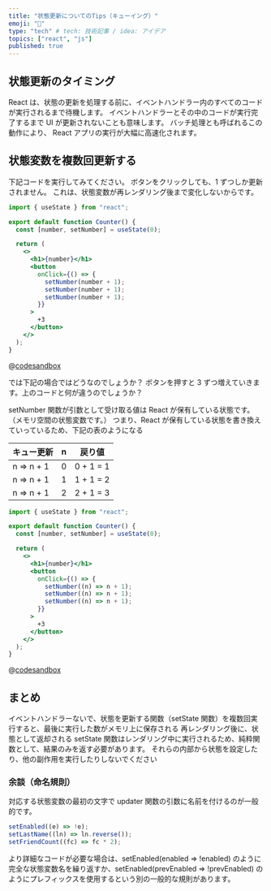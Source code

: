 ```yaml
---
title: "状態更新についてのTips（キューイング）"
emoji: "🙆"
type: "tech" # tech: 技術記事 / idea: アイデア
topics: ["react", "js"]
published: true
---
```


## 状態更新のタイミング

React は、状態の更新を処理する前に、イベントハンドラー内のすべてのコードが実行されるまで待機します。
イベントハンドラーとその中のコードが実行完了するまで UI が更新されないことも意味します。
バッチ処理とも呼ばれるこの動作により、 React アプリの実行が大幅に高速化されます。

## 状態変数を複数回更新する

下記コードを実行してみてください。
ボタンをクリックしても、1 ずつしか更新されません。
これは、状態変数が再レンダリング後まで変化しないからです。

```jsx
import { useState } from "react";

export default function Counter() {
  const [number, setNumber] = useState(0);

  return (
    <>
      <h1>{number}</h1>
      <button
        onClick={() => {
          setNumber(number + 1);
          setNumber(number + 1);
          setNumber(number + 1);
        }}
      >
        +3
      </button>
    </>
  );
}
```

@[codesandbox](https://codesandbox.io/embed/stoic-worker-984x0t?fontsize=14&hidenavigation=1&theme=dark)

では下記の場合ではどうなのでしょうか？
ボタンを押すと 3 ずつ増えていきます。上のコードと何が違うのでしょうか？

setNumber 関数が引数として受け取る値は React が保有している状態です。（メモリ空間の状態変数です。）
つまり、React が保有している状態を書き換えていっているため、下記の表のようになる

| キュー更新 | n   | 戻り値    |
| ---------- | --- | --------- |
| n => n + 1 | 0   | 0 + 1 = 1 |
| n => n + 1 | 1   | 1 + 1 = 2 |
| n => n + 1 | 2   | 2 + 1 = 3 |

```jsx
import { useState } from "react";

export default function Counter() {
  const [number, setNumber] = useState(0);

  return (
    <>
      <h1>{number}</h1>
      <button
        onClick={() => {
          setNumber((n) => n + 1);
          setNumber((n) => n + 1);
          setNumber((n) => n + 1);
        }}
      >
        +3
      </button>
    </>
  );
}
```

@[codesandbox](https://codesandbox.io/embed/pensive-lewin-6j3mbo?fontsize=14&hidenavigation=1&theme=dark)

## まとめ

イベントハンドラーないで、状態を更新する関数（setState 関数）を複数回実行すると、最後に実行した数がメモリ上に保存される
再レンダリング後に、状態として返却される
setState 関数はレンダリング中に実行されるため、純粋関数として、結果のみを返す必要があります。
それらの内部から状態を設定したり、他の副作用を実行したりしないでください

### 余談（命名規則）

対応する状態変数の最初の文字で updater 関数の引数に名前を付けるのが一般的です。

```js
setEnabled((e) => !e);
setLastName((ln) => ln.reverse());
setFriendCount((fc) => fc * 2);
```

より詳細なコードが必要な場合は、setEnabled(enabled => !enabled) のように完全な状態変数名を繰り返すか、setEnabled(prevEnabled => !prevEnabled) のようにプレフィックスを使用するという別の一般的な規則があります。
